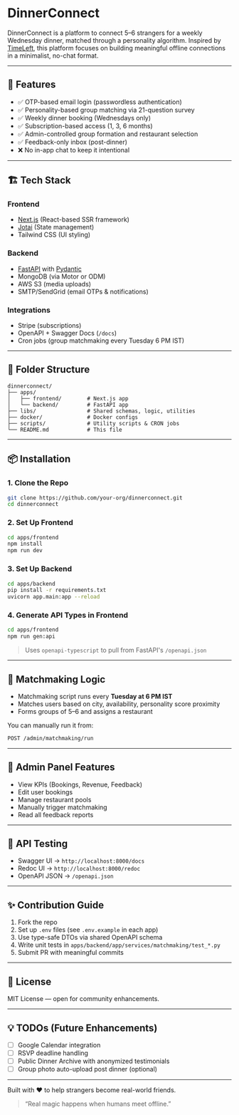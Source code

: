 # DinnerConnect

DinnerConnect is a platform to connect 5–6 strangers for a weekly Wednesday dinner, matched through a personality algorithm. Inspired by [TimeLeft](https://timeleft.com), this platform focuses on building meaningful offline connections in a minimalist, no-chat format.

---

## 🚀 Features

- ✅ OTP-based email login (passwordless authentication)
- ✅ Personality-based group matching via 21-question survey
- ✅ Weekly dinner booking (Wednesdays only)
- ✅ Subscription-based access (1, 3, 6 months)
- ✅ Admin-controlled group formation and restaurant selection
- ✅ Feedback-only inbox (post-dinner)
- ❌ No in-app chat to keep it intentional

---

## 🏗 Tech Stack

### Frontend

- [Next.js](https://nextjs.org/) (React-based SSR framework)
- [Jotai](https://jotai.org/) (State management)
- Tailwind CSS (UI styling)

### Backend

- [FastAPI](https://fastapi.tiangolo.com/) with [Pydantic](https://docs.pydantic.dev/)
- MongoDB (via Motor or ODM)
- AWS S3 (media uploads)
- SMTP/SendGrid (email OTPs & notifications)

### Integrations

- Stripe (subscriptions)
- OpenAPI + Swagger Docs (`/docs`)
- Cron jobs (group matchmaking every Tuesday 6 PM IST)

---

## 🧭 Folder Structure

```
dinnerconnect/
├── apps/
│   ├── frontend/        # Next.js app
│   └── backend/         # FastAPI app
├── libs/                # Shared schemas, logic, utilities
├── docker/              # Docker configs
├── scripts/             # Utility scripts & CRON jobs
└── README.md            # This file
```

---

## 📦 Installation

### 1. Clone the Repo

```bash
git clone https://github.com/your-org/dinnerconnect.git
cd dinnerconnect
```

### 2. Set Up Frontend

```bash
cd apps/frontend
npm install
npm run dev
```

### 3. Set Up Backend

```bash
cd apps/backend
pip install -r requirements.txt
uvicorn app.main:app --reload
```

### 4. Generate API Types in Frontend

```bash
cd apps/frontend
npm run gen:api
```

> Uses `openapi-typescript` to pull from FastAPI's `/openapi.json`

---

## 🔄 Matchmaking Logic

- Matchmaking script runs every **Tuesday at 6 PM IST**
- Matches users based on city, availability, personality score proximity
- Forms groups of 5–6 and assigns a restaurant

You can manually run it from:

```bash
POST /admin/matchmaking/run
```

---

## 🔐 Admin Panel Features

- View KPIs (Bookings, Revenue, Feedback)
- Edit user bookings
- Manage restaurant pools
- Manually trigger matchmaking
- Read all feedback reports

---

## 🧪 API Testing

- Swagger UI → `http://localhost:8000/docs`
- Redoc UI → `http://localhost:8000/redoc`
- OpenAPI JSON → `/openapi.json`

---

## ✨ Contribution Guide

1. Fork the repo
2. Set up `.env` files (see `.env.example` in each app)
3. Use type-safe DTOs via shared OpenAPI schema
4. Write unit tests in `apps/backend/app/services/matchmaking/test_*.py`
5. Submit PR with meaningful commits

---

## 📜 License

MIT License — open for community enhancements.

---

## 💡 TODOs (Future Enhancements)

- [ ] Google Calendar integration
- [ ] RSVP deadline handling
- [ ] Public Dinner Archive with anonymized testimonials
- [ ] Group photo auto-upload post dinner (optional)

---

Built with ❤️ to help strangers become real-world friends.

> “Real magic happens when humans meet offline.”
